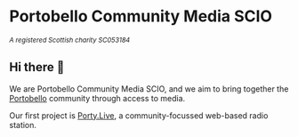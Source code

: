 # Portobello Community Media SCIO
<sub>*A registered Scottish charity SC053184*</sub>
## Hi there 👋

We are Portobello Community Media SCIO, and we aim to bring together the [Portobello](https://en.wikipedia.org/wiki/Portobello,_Edinburgh) community through access to media.

Our first project is [Porty.Live](https://porty.live), a community-focussed web-based radio station.
